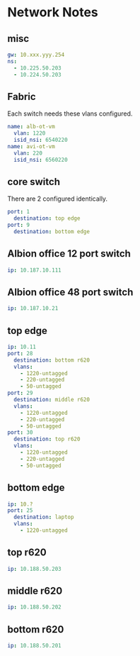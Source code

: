 # Network Notes

## misc

```yaml
gw: 10.xxx.yyy.254
ns:
  - 10.225.50.203
  - 10.224.50.203
```

## Fabric

Each switch needs these vlans configured.

```yaml
name: alb-ot-vm
  vlan: 1220
  isid_nsi: 6540220
name: avi-ot-vm
  vlan: 220
  isid_nsi: 6560220
```

## core switch

There are 2 configured identically.

```yaml
port: 1
  destination: top edge
port: 9
  destination: bottom edge
```

## Albion office 12 port switch

```yaml
ip: 10.187.10.111
```

## Albion office 48 port switch

```yaml
ip: 10.187.10.21
```

## top edge

```yaml
ip: 10.11
port: 28
  destination: bottom r620
  vlans:
    - 1220-untagged
    - 220-untagged
    - 50-untagged
port: 29
  destination: middle r620
  vlans:
    - 1220-untagged
    - 220-untagged
    - 50-untagged
port: 30
  destination: top r620
  vlans:
    - 1220-untagged
    - 220-untagged
    - 50-untagged
```

## bottom edge

```yaml
ip: 10.?
port: 25
  destination: laptop
  vlans:
    - 1220-untagged
```

## top r620

```yaml
ip: 10.188.50.203
```

## middle r620

```yaml
ip: 10.188.50.202
```

## bottom r620

```yaml
ip: 10.188.50.201
```
